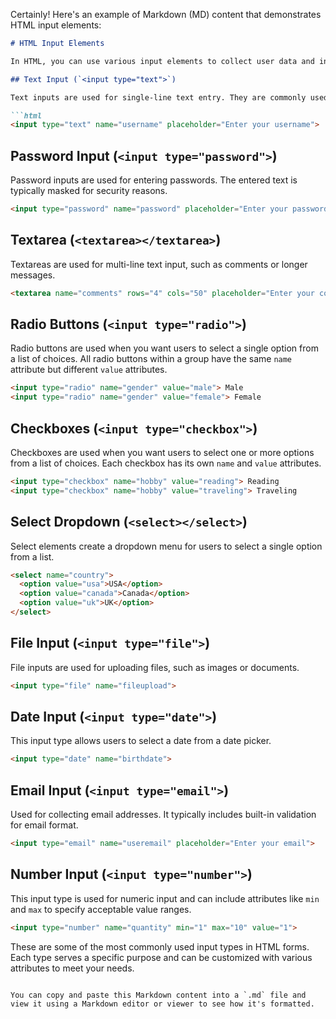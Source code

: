 Certainly! Here's an example of Markdown (MD) content that demonstrates HTML input elements:

```markdown
# HTML Input Elements

In HTML, you can use various input elements to collect user data and interact with web forms. Here are some common HTML input elements:

## Text Input (`<input type="text">`)

Text inputs are used for single-line text entry. They are commonly used for names, email addresses, or short messages.

```html
<input type="text" name="username" placeholder="Enter your username">
```

## Password Input (`<input type="password">`)

Password inputs are used for entering passwords. The entered text is typically masked for security reasons.

```html
<input type="password" name="password" placeholder="Enter your password">
```

## Textarea (`<textarea></textarea>`)

Textareas are used for multi-line text input, such as comments or longer messages.

```html
<textarea name="comments" rows="4" cols="50" placeholder="Enter your comments"></textarea>
```

## Radio Buttons (`<input type="radio">`)

Radio buttons are used when you want users to select a single option from a list of choices. All radio buttons within a group have the same `name` attribute but different `value` attributes.

```html
<input type="radio" name="gender" value="male"> Male
<input type="radio" name="gender" value="female"> Female
```

## Checkboxes (`<input type="checkbox">`)

Checkboxes are used when you want users to select one or more options from a list of choices. Each checkbox has its own `name` and `value` attributes.

```html
<input type="checkbox" name="hobby" value="reading"> Reading
<input type="checkbox" name="hobby" value="traveling"> Traveling
```

## Select Dropdown (`<select></select>`)

Select elements create a dropdown menu for users to select a single option from a list.

```html
<select name="country">
  <option value="usa">USA</option>
  <option value="canada">Canada</option>
  <option value="uk">UK</option>
</select>
```

## File Input (`<input type="file">`)

File inputs are used for uploading files, such as images or documents.

```html
<input type="file" name="fileupload">
```

## Date Input (`<input type="date">`)

This input type allows users to select a date from a date picker.

```html
<input type="date" name="birthdate">
```

## Email Input (`<input type="email">`)

Used for collecting email addresses. It typically includes built-in validation for email format.

```html
<input type="email" name="useremail" placeholder="Enter your email">
```

## Number Input (`<input type="number">`)

This input type is used for numeric input and can include attributes like `min` and `max` to specify acceptable value ranges.

```html
<input type="number" name="quantity" min="1" max="10" value="1">
```

These are some of the most commonly used input types in HTML forms. Each type serves a specific purpose and can be customized with various attributes to meet your needs.
```

You can copy and paste this Markdown content into a `.md` file and view it using a Markdown editor or viewer to see how it's formatted.